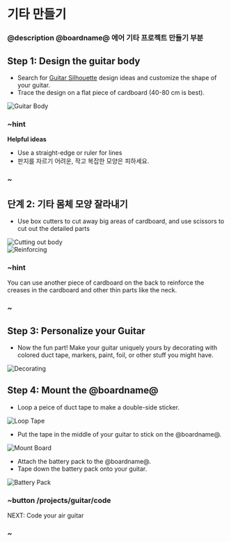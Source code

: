 # 기타 만들기

### @description @boardname@ 에어 기타 프로젝트 만들기 부분

## Step 1: Design the guitar body

* Search for [Guitar Silhouette](https://www.bing.com/images/search?q=Guitar+Silhouettes) design ideas and customize the shape of your guitar.
* Trace the design on a flat piece of cardboard (40-80 cm is best).

![Guitar Body](/static/cp/projects/guitar/tracing.jpg)

### ~hint

**Helpful ideas**

* Use a straight-edge or ruler for lines
* 판지를 자르기 어려운, 작고 복잡한 모양은 피하세요.

### ~

## 단계 2: 기타 몸체 모양 잘라내기

* Use box cutters to cut away big areas of cardboard, and use scissors to cut out the detailed parts

![Cutting out body](/static/cp/projects/guitar/cutting.jpg)   
![Reinforcing](/static/cp/projects/guitar/reinforcing.jpg)

### ~hint

You can use another piece of cardboard on the back to reinforce the creases in the cardboard and other thin parts like the neck.

### ~

## Step 3: Personalize your Guitar

* Now the fun part! Make your guitar uniquely yours by decorating with colored duct tape, markers, paint, foil, or other stuff you might have.

![Decorating](/static/cp/projects/guitar/decorating.jpg)

## Step 4: Mount the @boardname@

* Loop a peice of duct tape to make a double-side sticker.

![Loop Tape](/static/cp/projects/guitar/loop-tape.jpg)

* Put the tape in the middle of your guitar to stick on the @boardname@.

![Mount Board](/static/cp/projects/guitar/mount-cp.jpg)

* Attach the battery pack to the @boardname@.
* Tape down the battery pack onto your guitar.

![Battery Pack](/static/cp/projects/guitar/battery-pack.jpg)

### ~button /projects/guitar/code

NEXT: Code your air guitar

### ~